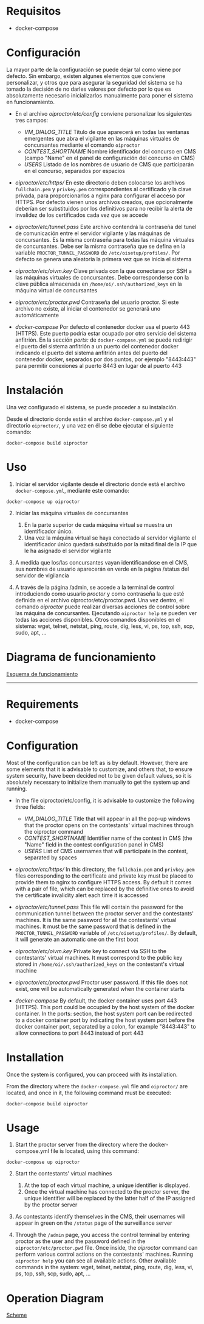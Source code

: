 # Requisitos

 - docker-compose

# Configuración

La mayor parte de la configuración se puede dejar tal como viene por defecto. Sin embargo, existen algunes elementos que conviene personalizar, y otros que para asegurar la seguridad del sistema se ha tomado la decisión de no darles valores por defecto por lo que es absolutamente necesario inicializarlos manualmente para poner el sistema en funcionamiento.

 - En el archivo *oiproctor/etc/config* conviene personalizar los siguientes tres campos:
   - *VM_DIALOG_TITLE* Título de que aparecerá en todas las ventanas emergentes que abra el vigilante en las máquinas virtuales de concursantes mediante el comando `oiproctor`
   - *CONTEST_SHORTNAME* Nombre identificador del concurso en CMS (campo "Name" en el panel de configuración del concurso en CMS)
   - *USERS* Listado de los nombres de usuario de CMS que participarán en el concurso, separados por espacios

 - *oiproctor/etc/https/* En este directorio deben colocarse los archivos `fullchain.pem` y `privkey.pem` correspondientes al certificado y la clave privada, para proporcionarlos a nginx para configurar el acceso por HTTPS. Por defecto vienen unos archivos creados, que opcionalmente deberían ser substituidos por los definitivos para no recibir la alerta de invalidez de los certificados cada vez que se accede

 - *oiproctor/etc/tunnel.pass* Este archivo contendrá la contraseña del tunel de comunicación entre el servidor vigilante y las máquinas de concursantes. Es la misma contraseña para todas las máquina virtuales de concursantes. Debe ser la misma contraseña que se defina en la variable `PROCTOR_TUNNEL_PASSWORD` de `/etc/oisetup/profiles/`. Por defecto se genera una aleatoria la primera vez que se inicia el sistema

 - *oiproctor/etc/oivm.key* Clave privada con la que conectarse por SSH a las máquinas virtuales de concursantes. Debe corresponderse con la clave pública almacenada en `/home/oi/.ssh/authorized_keys` en la máquina virtual de concursantes

 - *oiproctor/etc/proctor.pwd* Contraseña del usuario proctor. Si este archivo no existe, al iniciar el contenedor se generará uno automáticamente

 - *docker-compose* Por defecto el contenedor docker usa el puerto 443 (HTTPS). Este puerto podría estar ocupado por otro servicio del sistema anfitrión. En la sección *ports:* de `docker-compose.yml` se puede redirigir el puerto del sistema anfitrión a un puerto del contenedor docker indicando el puerto del sistema anfitrión antes del puerto del contenedor docker, separados por dos puntos, por ejemplo "8443:443" para permitir conexiones al puerto 8443 en lugar de al puerto 443

# Instalación

Una vez configurado el sistema, se puede proceder a su instalación.

Desde el directorio donde están el archivo `docker-compose.yml` y el directorio `oiproctor/`, y una vez en él se debe ejecutar el siguiente comando:

`docker-compose build oiproctor`

# Uso

1. Iniciar el servidor vigilante desde el directorio donde está el archivo `docker-compose.yml`, mediante este comando:

`docker-compose up oiproctor`

2. Iniciar las máquina virtuales de concursantes

   1. En la parte superior de cada máquina virtual se muestra un identificador único.
   2. Una vez la máquina virtual se haya conectado al servidor vigilante el identificador único quedará substituido por la mitad final de la IP que le ha asignado el servidor vigilante

3. A medida que los/las concursantes vayan identificandose en el CMS, sus nombres de usuario aparecerán en verde en la página /status del servidor de vigilancia

4. A través de la página /admin, se accede a la terminal de control introduciendo como usuario *proctor* y como contraseña la que esté definida en el archivo oiproctor/etc/proctor.pwd. Una vez dentro, el comando *oiproctor* puede realizar diversas acciones de control sobre las máquina de concursantes. Ejecutando `oiproctor help` se pueden ver todas las acciones disponibles. Otros comandos disponibles en el sistema: wget, telnet, netstat, ping, route, dig, less, vi, ps, top, ssh, scp, sudo, apt, ...

# Diagrama de funcionamiento

[Esquema de funcionamiento](https://docs.google.com/drawings/d/11dJ2KmpZ8IMGM4Ud3oZfOOmw3_iYrChvPEJQvGds194/preview)


-----


# Requirements

 - docker-compose

# Configuration

Most of the configuration can be left as is by default. However, there are some elements that it is advisable to customize, and others that, to ensure system security, have been decided not to be given default values, so it is absolutely necessary to initialize them manually to get the system up and running.


 - In the file oiproctor/etc/config, it is advisable to customize the following three fields:
   - *VM_DIALOG_TITLE* Title that will appear in all the pop-up windows that the proctor opens on the contestants' virtual machines through the oiproctor command
   - *CONTEST_SHORTNAME* Identifier name of the contest in CMS (the "Name" field in the contest configuration panel in CMS)
   - *USERS* List of CMS usernames that will participate in the contest, separated by spaces

 - *oiproctor/etc/https/* In this directory, the `fullchain.pem` and `privkey.pem` files corresponding to the certificate and private key must be placed to provide them to nginx to configure HTTPS access. By default it comes with a pair of file, which can be replaced by the definitive ones to avoid the certificate invalidity alert each time it is accessed

 - *oiproctor/etc/tunnel.pass* This file will contain the password for the communication tunnel between the proctor server and the contestants' machines. It is the same password for all the contestants' virtual machines. It must be the same password that is defined in the `PROCTOR_TUNNEL_PASSWORD` variable of `/etc/oisetup/profiles/`. By default, it will generate an automatic one on the first boot

 - *oiproctor/etc/oivm.key* Private key to connect via SSH to the contestants' virtual machines. It must correspond to the public key stored in `/home/oi/.ssh/authorized_keys` on the contestant's virtual machine

 - *oiproctor/etc/proctor.pwd* Proctor user password. If this file does not exist, one will be automatically generated when the container starts

 - *docker-compose* By default, the docker container uses port 443 (HTTPS). This port could be occupied by the host system of the docker container. In the ports: section, the host system port can be redirected to a docker container port by indicating the host system port before the docker container port, separated by a colon, for example "8443:443" to allow connections to port 8443 instead of port 443

# Installation

Once the system is configured, you can proceed with its installation.

From the directory where the `docker-compose.yml` file and `oiproctor/` are located, and once in it, the following command must be executed:

`docker-compose build oiproctor`

# Usage

1. Start the proctor server from the directory where the docker-compose.yml file is located, using this command:

`docker-compose up oiproctor`

2. Start the contestants' virtual machines

   1. At the top of each virtual machine, a unique identifier is displayed.
   2. Once the virtual machine has connected to the proctor server, the unique identifier will be replaced by the latter half of the IP assigned by the proctor server

3. As contestants identify themselves in the CMS, their usernames will appear in green on the `/status` page of the surveillance server

4. Through the `/admin` page, you access the control terminal by entering proctor as the user and the password defined in the `oiproctor/etc/proctor.pwd` file. Once inside, the *oiproctor* command can perform various control actions on the contestants' machines. Running `oiproctor help` you can see all available actions. Other available commands in the system: wget, telnet, netstat, ping, route, dig, less, vi, ps, top, ssh, scp, sudo, apt, …

# Operation Diagram

[Scheme](https://docs.google.com/drawings/d/11dJ2KmpZ8IMGM4Ud3oZfOOmw3_iYrChvPEJQvGds194/preview)
